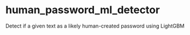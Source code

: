 # human_password_ml_detector
Detect if a given text as a likely human-created password using LightGBM
